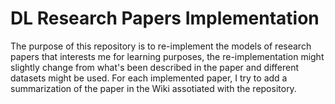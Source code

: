# DL Research Papers Implementation

The purpose of this repository is to re-implement the models of research papers that interests me for learning purposes, the re-implementation might slightly change from what's been described in the paper and different datasets might be used. For each implemented paper, I try to add a summarization of the paper in the Wiki assotiated with the repository.
